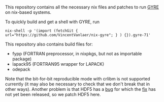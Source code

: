 This repository contains all the necessary nix files and patches to run [GYRE](https://github.com/rhtownsend/gyre) on nix-based systems.

To quickly build and get a shell with GYRE, run

```
nix-shell -p '(import (fetchGit { url="https://github.com/VincentVanlaer/nix-gyre"; } ) {}).gyre-71'
```

This repository also contains build files for:

- fypp (FORTRAN preprocessor, in nixpkgs, but not as importable package)
- lapack95 (FORTRAN95 wrapper for LAPACK)
- odepack

Note that the bit-for-bit reproducible mode with crlibm is not supported currently (it may also be necessary to check that we don't break that in other ways). Another problem is that HDF5 has a [bug](https://github.com/HDFGroup/hdf5/issues/3831) for which the [fix](https://github.com/HDFGroup/hdf5/pull/3837) has not yet been released, so we patch HDF5 here.
